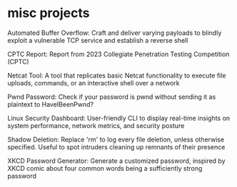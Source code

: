 # misc projects

Automated Buffer Overflow: Craft and deliver varying payloads to blindly exploit a vulnerable TCP service and establish a reverse shell

CPTC Report: Report from 2023 Collegiate Penetration Testing Competition (CPTC)

Netcat Tool: A tool that replicates basic Netcat functionality to execute file uploads, commands, or an interactive shell over a network

Pwnd Password: Check if your password is pwnd without sending it as plaintext to HaveIBeenPwnd?

Linux Security Dashboard: User-friendly CLI to display real-time insights on system performance, network metrics, and security posture 

Shadow Deletion: Replace 'rm' to log every file deletion, unless otherwise specified. Useful to spot intruders cleaning up remnants of their presence

XKCD Password Generator: Generate a customized password, inspired by XKCD comic about four common words being a sufficiently strong password
